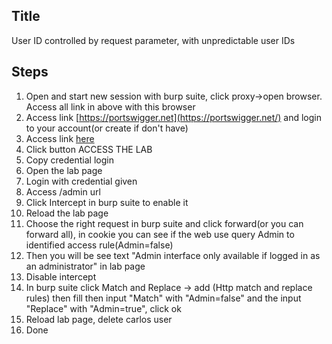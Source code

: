 ## Title

User ID controlled by request parameter, with unpredictable user IDs

## Steps

1. Open and start new session with burp suite, click proxy->open browser. Access all link in above with this browser
2. Access link [https://portswigger.net](https://portswigger.net/) and login to your account(or create if don't have)
3. Access link [here](https://portswigger.net/web-security/access-control/lab-user-role-controlled-by-request-parameter)
4. Click button ACCESS THE LAB
5. Copy credential login
6. Open the lab page
7. Login with credential given
8. Access /admin url
9. Click Intercept in burp suite to enable it
10. Reload the lab page
11. Choose the right request in burp suite and click forward(or you can forward all), in cookie you can see if the web use query Admin to identified access rule(Admin=false)
12. Then you will be see text "Admin interface only available if logged in as an administrator" in lab page
13. Disable intercept
14. In burp suite click Match and Replace -> add (Http match and replace rules) then fill then input "Match" with "Admin=false" and the input "Replace" with "Admin=true", click ok
15. Reload lab page, delete carlos user
16. Done
